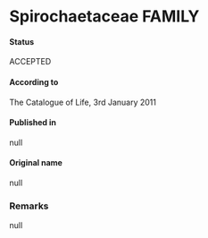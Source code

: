 Spirochaetaceae FAMILY
=======

#### Status
ACCEPTED

#### According to
The Catalogue of Life, 3rd January 2011

#### Published in
null

#### Original name
null

### Remarks
null